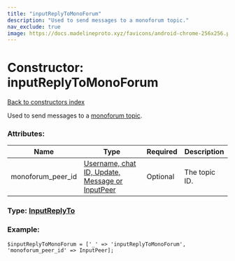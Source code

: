 ```yaml
---
title: "inputReplyToMonoForum"
description: "Used to send messages to a monoforum topic."
nav_exclude: true
image: https://docs.madelineproto.xyz/favicons/android-chrome-256x256.png
---
```

# Constructor: inputReplyToMonoForum  
[Back to constructors index](/API_docs/constructors/index.html)



Used to send messages to a [monoforum topic](https://core.telegram.org/api/monoforum).

### Attributes:

| Name     |    Type       | Required | Description |
|----------|---------------|----------|-------------|
|monoforum\_peer\_id|[Username, chat ID, Update, Message or InputPeer](/API_docs/types/InputPeer.html) | Optional|The topic ID.|



### Type: [InputReplyTo](/API_docs/types/InputReplyTo.html)


### Example:

```
$inputReplyToMonoForum = ['_' => 'inputReplyToMonoForum', 'monoforum_peer_id' => InputPeer];
```  
